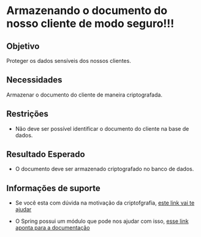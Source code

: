 # Armazenando o documento do nosso cliente de modo seguro!!!

## Objetivo

Proteger os dados sensíveis dos nossos clientes.
 
## Necessidades

Armazenar o documento do cliente de maneira criptografada. 

## Restrições

- Não deve ser possível identificar o documento do cliente na base de dados.

## Resultado Esperado

- O documento deve ser armazenado criptografado no banco de dados.

## Informações de suporte

* Se você esta com dúvida na motivação da criptofgrafia, [este link vai te ajudar](../informacao_procedural/encriptacao_database.md)

* O Spring possui um módulo que pode nos ajudar com isso, [esse link aponta para a documentação](https://docs.spring.io/spring-security/site/docs/5.0.x/reference/html/crypto.html)